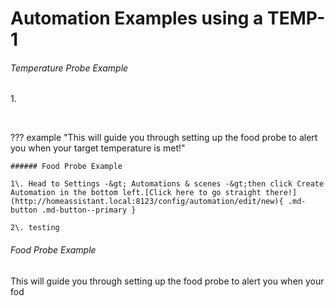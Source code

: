 # Automation Examples using a TEMP-1

###### Temperature Probe Example

1\.

&nbsp;

??? example "This will guide you through setting up the food probe to alert you when your target temperature is met!"

    ###### Food Probe Example

    1\. Head to Settings -&gt; Automations & scenes -&gt;then click Create Automation in the bottom left.[Click here to go straight there!](http://homeassistant.local:8123/config/automation/edit/new){ .md-button .md-button--primary }

    2\. testing

###### Food Probe Example

This will guide you through setting up the food probe to alert you when your fod